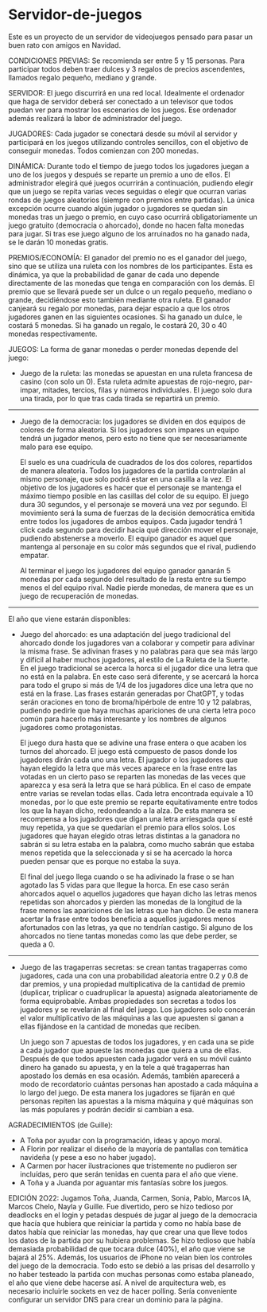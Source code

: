 # Servidor-de-juegos
Este es un proyecto de un servidor de videojuegos pensado para pasar un buen rato con amigos en Navidad.

CONDICIONES PREVIAS: Se recomienda ser entre 5 y 15 personas. Para participar todos deben traer dulces y 3 regalos de precios ascendentes, llamados regalo pequeño, mediano y grande.

SERVIDOR: El juego discurrirá en una red local. Idealmente el ordenador que haga de servidor deberá ser conectado a un televisor que todos puedan ver para mostrar los escenarios de los juegos. Ese ordenador además realizará la labor de administrador del juego.

JUGADORES: Cada jugador se conectará desde su móvil al servidor y participará en los juegos utilizando controles sencillos, con el objetivo de conseguir monedas. Todos comienzan con 200 monedas.

DINÁMICA: Durante todo el tiempo de juego todos los jugadores juegan a uno de los juegos y después se reparte un premio a uno de ellos. El administrador elegirá qué juegos ocurrirán a continuación, pudiendo elegir que un juego se repita varias veces seguidas o elegir que ocurran varias rondas de juegos aleatorios (siempre con premios entre partidas). La única excepción ocurre cuando algún jugador o jugadores se quedan sin monedas tras un juego o premio, en cuyo caso ocurrirá obligatoriamente un juego gratuito (democracia o ahorcado), donde no hacen falta monedas para jugar. Si tras ese juego alguno de los arruinados no ha ganado nada, se le darán 10 monedas gratis.

PREMIOS/ECONOMÍA: El ganador del premio no es el ganador del juego, sino que se utiliza una ruleta con los nombres de los participantes. Esta es dinámica, ya que la probabilidad de ganar de cada uno depende directamente de las monedas que tenga en comparación con los demás. El premio que se llevará puede ser un dulce o un regalo pequeño, mediano o grande, decidiéndose esto también mediante otra ruleta. El ganador canjeará su regalo por monedas, para dejar espacio a que los otros jugadores ganen en las siguientes ocasiones. Si ha ganado un dulce, le costará 5 monedas. Si ha ganado un regalo, le costará 20, 30 o 40 monedas respectivamente.

JUEGOS: La forma de ganar monedas o perder monedas depende del juego:

- Juego de la ruleta: las monedas se apuestan en una ruleta francesa de casino (con solo un 0). Esta ruleta admite apuestas de rojo-negro, par-impar, mitades, tercios, filas y números individuales. 
El juego solo dura una tirada, por lo que tras cada tirada se repartirá un premio.

--------------------------------------------------------------------------------------------------------------------------------------------------------------------

- Juego de la democracia: los jugadores se dividen en dos equipos de colores de forma aleatoria. Si los jugadores son impares un equipo tendrá un jugador menos, pero esto no tiene que ser necesariamente malo para ese equipo.

  El suelo es una cuadrícula de cuadrados de los dos colores, repartidos de manera aleatoria. Todos los jugadores de la partida controlarán al mismo personaje, que solo podrá estar en una casilla a la vez. El objetivo de los jugadores es hacer que el personaje se mantenga el máximo tiempo posible en las casillas del color de su equipo. El juego dura 30 segundos, y el personaje se moverá una vez por segundo. El movimiento será la suma de fuerzas de la decisión democrática emitida entre todos los jugadores de ambos equipos. Cada jugador tendrá 1 click cada segundo para decidir hacia qué dirección mover el personaje, pudiendo abstenerse a moverlo. El equipo ganador es aquel que mantenga al personaje en su color más segundos que el rival, pudiendo empatar.

  Al terminar el juego los jugadores del equipo ganador ganarán 5 monedas por cada segundo del resultado de la resta entre su tiempo menos el del equipo rival. Nadie pierde monedas, de manera que es un juego de recuperación de monedas.
--------------------------------------------------------------------------------------------------------------------------------------------------------------------

El año que viene estarán disponibles:

- Juego del ahorcado: es una adaptación del juego tradicional del ahorcado donde los jugadores van a colaborar y competir para adivinar la misma frase. Se adivinan frases y no palabras para que sea más largo y difícil al haber muchos jugadores, al estilo de La Ruleta de la Suerte. En el juego tradicional se acerca la horca si el jugador dice una letra que no está en la palabra. En este caso será diferente, y se acercará la horca para todo el grupo si más de 1/4 de los jugadores dice una letra que no está en la frase. Las frases estarán generadas por ChatGPT, y todas serán oraciones en tono de broma/hipérbole de entre 10 y 12 palabras, pudiendo pedirle que haya muchas apariciones de una cierta letra poco común para hacerlo más interesante y los nombres de algunos jugadores como protagonistas.
  
  El juego dura hasta que se adivine una frase entera o que acaben los turnos del ahorcado. El juego está compuesto de pasos donde los jugadores dirán cada uno una letra. El jugador o los jugadores que hayan elegido la letra que más veces aparece en la frase entre las votadas en un cierto paso se reparten las monedas de las veces que aparezca y esa será la letra que se hará pública. En el caso de empate entre varias se revelan todas ellas. Cada letra encontrada equivale a 10 monedas, por lo que este premio se reparte equitativamente entre todos los que la hayan dicho, redondeando a la alza. De esta manera se recompensa a los jugadores que digan una letra arriesgada que sí esté muy repetida, ya que se quedarían el premio para ellos solos. Los jugadores que hayan elegido otras letras distintas a la ganadora no sabrán si su letra estaba en la palabra, como mucho sabrán que estaba menos repetida que la seleccionada y si se ha acercado la horca pueden pensar que es porque no estaba la suya.

  El final del juego llega cuando o se ha adivinado la frase o se han agotado las 5 vidas para que llegue la horca. En ese caso serán ahorcados aquel o aquellos jugadores que hayan dicho las letras menos repetidas son ahorcados y pierden las monedas de la longitud de la frase menos las apariciones de las letras que han dicho. De esta manera acertar la frase entre todos beneficia a aquellos jugadores menos afortunados con las letras, ya que no tendrían castigo. Si alguno de los ahorcados no tiene tantas monedas como las que debe perder, se queda a 0.

--------------------------------------------------------------------------------------------------------------------------------------------------------------------

- Juego de las tragaperras secretas: se crean tantas tragaperras como jugadores, cada una con una probabilidad aleatoria entre 0.2 y 0.8 de dar premios, y una propiedad multiplicativa de la cantidad de premio (duplicar, triplicar o cuadruplicar la apuesta) asignada aleatoriamente de forma equiprobable. Ambas propiedades son secretas a todos los jugadores y se revelarán al final del juego. Los jugadores solo concerán el valor multiplicativo de las máquinas a las que apuesten si ganan a ellas fijándose en la cantidad de monedas que reciben.

  Un juego son 7 apuestas de todos los jugadores, y en cada una se pide a cada jugador que apueste las monedas que quiera a una de ellas. Después de que todos apuesten cada jugador verá en su móvil cuánto dinero ha ganado su apuesta, y en la tele a qué tragaperras han apostado los demás en esa ocasión. Además, también aparecerá a modo de recordatorio cuántas personas han apostado a cada máquina a lo largo del juego. De esta manera los jugadores se fijarán en qué personas repiten las apuestas a la misma máquina y qué máquinas son las más populares y podrán decidir si cambian a esa.

AGRADECIMIENTOS (de Guille): 
- A Toña por ayudar con la programación, ideas y apoyo moral.
- A Florin por realizar el diseño de la mayoría de pantallas con temática navideña (y pese a eso no haber jugado).
- A Carmen por hacer ilustraciones que tristemente no pudieron ser incluídas, pero que serán tenidas en cuenta para el año que viene.
- A Toña y a Juanda por aguantar mis fantasías sobre los juegos.

EDICIÓN 2O22: Jugamos Toña, Juanda, Carmen, Sonia, Pablo, Marcos IA, Marcos Chelo, Nayla y Guille. Fue divertido, pero se hizo tedioso por deadlocks en el login y petadas después de jugar al juego de la democracia que hacía que hubiera que reiniciar la partida y como no había base de datos había que reiniciar las monedas, hay que crear una que lleve todos los datos de la partida por su hubiera problemas. Se hizo tedioso que había demasiada probabilidad de que tocara dulce (40%), el año que viene se bajará al 25%. Además, los usuarios de iPhone no veían bien los controles del juego de la democracia. Todo esto se debió a las prisas del desarrollo y no haber testeado la partida con muchas personas como estaba planeado, el año que viene debe hacerse así. A nivel de arquitectura web, es necesario incluirle sockets en vez de hacer polling. Sería conveniente configurar un servidor DNS para crear un dominio para la página.
